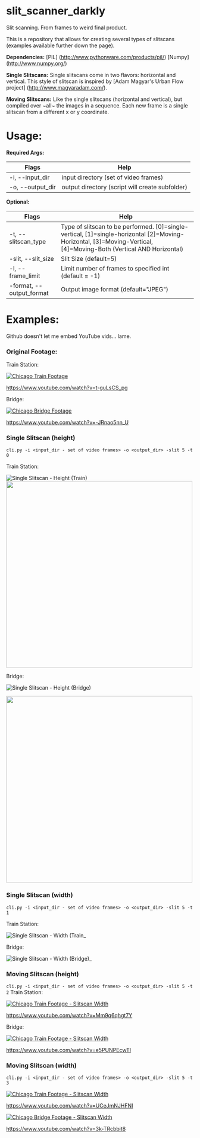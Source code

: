 # slit_scanner_darkly
Slit scanning. From frames to weird final product.

This is a repository that allows for creating several types of slitscans (examples available further down the page).

**Dependencies:**
[PIL] (http://www.pythonware.com/products/pil/)
[Numpy] (http://www.numpy.org/)

**Single Slitscans:**
Single slitscans come in two flavors: horizontal and vertical. This style of slitscan is inspired by [Adam Magyar's Urban Flow project] (http://www.magyaradam.com/).

**Moving Slitscans:**
Like the single slitscans (horizontal and vertical), but compiled over ~all~ the images in a sequence. Each new frame
is a single slitscan from a different x or y coordinate. 

# Usage:
**Required Args:**

Flags | Help
------------ | -------------
-i, --input_dir | input directory (set of video frames)
-o, --output_dir | output directory (script will create subfolder)

**Optional:**

Flags | Help
------------ | -------------
-t, --slitscan_type | Type of slitscan to be performed. [0]=single-vertical, [1]=single-horizontal [2]=Moving-Horizontal, [3]=Moving-Vertical, [4]=Moving-Both (Vertical AND Horizontal)
-slit, --slit_size | Slit Size (default=5)
-l, --frame_limit | Limit number of frames to specified int (default = -1)
-format, --output_format | Output image format (default="JPEG")


# Examples:
Github doesn't let me embed YouTube vids... lame.
### Original Footage:
Train Station:

[![Chicago Train Footage](https://img.youtube.com/vi/t-guLsCS_pg/0.jpg)](https://www.youtube.com/watch?v=t-guLsCS_pg)

https://www.youtube.com/watch?v=t-guLsCS_pg

Bridge:

[![Chicago Bridge Footage](https://img.youtube.com/vi/-JRnao5nn_U/0.jpg)](https://www.youtube.com/watch?v=-JRnao5nn_U)


https://www.youtube.com/watch?v=-JRnao5nn_U

### Single Slitscan (height)
`cli.py -i <input_dir - set of video frames> -o <output_dir> -slit 5 -t 0`

Train Station:

![Single Slitscan - Height (Train)](https://github.com/Pantsworth/slit_scanner_darkly/raw/master/img/single_slitscan-height.JPEG)
<img src="img/single_slitscan-height.JPEG" width="500px"/>

Bridge:

![Single Slitscan - Height (Bridge)](https://github.com/Pantsworth/slit_scanner_darkly/raw/master/img/single_slitscan-height-bridge.JPEG)

<img src="img/single_slitscan-height-bridge.JPEG" width="500"/>


### Single Slitscan (width)
`cli.py -i <input_dir - set of video frames> -o <output_dir> -slit 5 -t 1`

Train Station:

![Single Slitscan - Width (Train_](https://github.com/Pantsworth/slit_scanner_darkly/raw/master/img/single_slitscan-width.JPEG)

Bridge:

![Single Slitscan - Width (Bridge)_](https://github.com/Pantsworth/slit_scanner_darkly/raw/master/img/single_slitscan-width-bridge.JPEG)


### Moving Slitscan (height)
`cli.py -i <input_dir - set of video frames> -o <output_dir> -slit 5 -t 2`
Train Station:

[![Chicago Train Footage - Slitscan Width](https://img.youtube.com/vi/Mm9q6qhgt7Y/0.jpg)](https://www.youtube.com/watch?v=Mm9q6qhgt7Y)

https://www.youtube.com/watch?v=Mm9q6qhgt7Y

Bridge:

[![Chicago Train Footage - Slitscan Width](https://img.youtube.com/vi/e5PUNPEcwTI/0.jpg)](https://www.youtube.com/watch?v=e5PUNPEcwTI)

https://www.youtube.com/watch?v=e5PUNPEcwTI

### Moving Slitscan (width)
`cli.py -i <input_dir - set of video frames> -o <output_dir> -slit 5 -t 3`

[![Chicago Train Footage - Slitscan Width](https://img.youtube.com/vi/UCeJmNJHFNI/0.jpg)](https://www.youtube.com/watch?v=UCeJmNJHFNI)

https://www.youtube.com/watch?v=UCeJmNJHFNI

[![Chicago Bridge Footage - Slitscan Width](https://img.youtube.com/vi/3k-TRcbbit8/0.jpg)](https://www.youtube.com/watch?v=3k-TRcbbit8)

https://www.youtube.com/watch?v=3k-TRcbbit8
